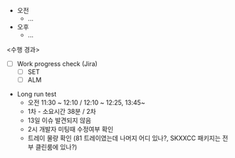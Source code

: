 - 오전
	- ...
- 오후
	- ...

<수행 경과>
- [ ] Work progress check (Jira)
	- [ ] SET
	- [ ] ALM

- Long run test
	- 오전 11:30 ~ 12:10 / 12:10 ~ 12:25, 13:45~
	- 1차 - 소요시간 38분 / 2차 
	- 13일 이슈 발견되지 않음
	- 2시 개발자 미팅때 수정여부 확인
	- 트레이 물량 확인 (81 트레이였는데 나머지 어디 있나?, SKXXCC 패키지는 전부 클린룸에 있나?)
